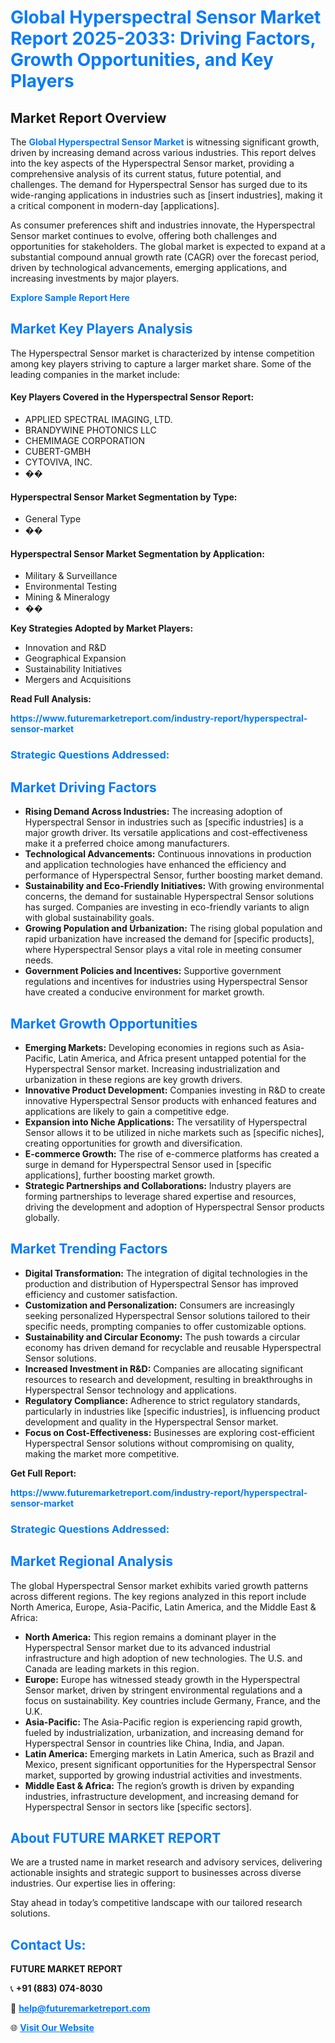 <h1 style="color: #007BFF;">Global Hyperspectral Sensor Market Report 2025-2033: Driving Factors, Growth Opportunities, and Key Players</h1>

<section id="overview">
<h2>Market Report Overview</h2>
<p>The <a href="https://www.futuremarketreport.com/industry-report/hyperspectral-sensor-market" style="color: #007BFF; text-decoration: none;"><strong>Global Hyperspectral Sensor Market</strong></a> is witnessing significant growth, driven by increasing demand across various industries. This report delves into the key aspects of the Hyperspectral Sensor market, providing a comprehensive analysis of its current status, future potential, and challenges. The demand for Hyperspectral Sensor has surged due to its wide-ranging applications in industries such as [insert industries], making it a critical component in modern-day [applications].</p>
<p>As consumer preferences shift and industries innovate, the Hyperspectral Sensor market continues to evolve, offering both challenges and opportunities for stakeholders. The global market is expected to expand at a substantial compound annual growth rate (CAGR) over the forecast period, driven by technological advancements, emerging applications, and increasing investments by major players.</p>
</section>

<section id="overview">
<p><a href="https://www.futuremarketreport.com/request-sample/reportId=118219" style="color: #007BFF; text-decoration: none;"><strong>Explore Sample Report Here</strong></a></p>
</section>

<section id="key-players">
<h2 style="color: #007BFF;">Market Key Players Analysis</h2>
<p>The Hyperspectral Sensor market is characterized by intense competition among key players striving to capture a larger market share. Some of the leading companies in the market include:</p>
<h4>Key Players Covered in the Hyperspectral Sensor Report:</h4>
<ul><li>APPLIED SPECTRAL IMAGING, LTD.</li><li>BRANDYWINE PHOTONICS LLC</li><li>CHEMIMAGE CORPORATION</li><li>CUBERT-GMBH</li><li>CYTOVIVA, INC.</li><li>��</li></ul>
<h4>Hyperspectral Sensor Market Segmentation by Type:</h4>
<ul><li>General Type</li><li>��</li></ul>

<h4>Hyperspectral Sensor Market Segmentation by Application:</h4>
<ul><li>Military &amp; Surveillance</li><li>Environmental Testing</li><li>Mining &amp; Mineralogy</li><li>��</li></ul>
<p><strong>Key Strategies Adopted by Market Players:</strong></p>
<ul>
<li>Innovation and R&D</li>
<li>Geographical Expansion</li>
<li>Sustainability Initiatives</li>
<li>Mergers and Acquisitions</li>
</ul>
</section>

<section>
<p><strong>Read Full Analysis: </strong></p><a href="https://www.futuremarketreport.com/industry-report/hyperspectral-sensor-market" style="color: #007BFF; text-decoration: none;"><strong>https://www.futuremarketreport.com/industry-report/hyperspectral-sensor-market</strong></a>
<h3 style="color: #007BFF;">Strategic Questions Addressed:</h3>
</section>

<section id="driving-factors">
<h2 style="color: #007BFF;">Market Driving Factors</h2>
<ul>
<li><strong>Rising Demand Across Industries:</strong> The increasing adoption of Hyperspectral Sensor in industries such as [specific industries] is a major growth driver. Its versatile applications and cost-effectiveness make it a preferred choice among manufacturers.</li>
<li><strong>Technological Advancements:</strong> Continuous innovations in production and application technologies have enhanced the efficiency and performance of Hyperspectral Sensor, further boosting market demand.</li>
<li><strong>Sustainability and Eco-Friendly Initiatives:</strong> With growing environmental concerns, the demand for sustainable Hyperspectral Sensor solutions has surged. Companies are investing in eco-friendly variants to align with global sustainability goals.</li>
<li><strong>Growing Population and Urbanization:</strong> The rising global population and rapid urbanization have increased the demand for [specific products], where Hyperspectral Sensor plays a vital role in meeting consumer needs.</li>
<li><strong>Government Policies and Incentives:</strong> Supportive government regulations and incentives for industries using Hyperspectral Sensor have created a conducive environment for market growth.</li>
</ul>
</section>

<section id="growth-opportunities">
<h2 style="color: #007BFF;">Market Growth Opportunities</h2>
<ul>
<li><strong>Emerging Markets:</strong> Developing economies in regions such as Asia-Pacific, Latin America, and Africa present untapped potential for the Hyperspectral Sensor market. Increasing industrialization and urbanization in these regions are key growth drivers.</li>
<li><strong>Innovative Product Development:</strong> Companies investing in R&D to create innovative Hyperspectral Sensor products with enhanced features and applications are likely to gain a competitive edge.</li>
<li><strong>Expansion into Niche Applications:</strong> The versatility of Hyperspectral Sensor allows it to be utilized in niche markets such as [specific niches], creating opportunities for growth and diversification.</li>
<li><strong>E-commerce Growth:</strong> The rise of e-commerce platforms has created a surge in demand for Hyperspectral Sensor used in [specific applications], further boosting market growth.</li>
<li><strong>Strategic Partnerships and Collaborations:</strong> Industry players are forming partnerships to leverage shared expertise and resources, driving the development and adoption of Hyperspectral Sensor products globally.</li>
</ul>
</section>

<section id="trending-factors">
<h2 style="color: #007BFF;">Market Trending Factors</h2>
<ul>
<li><strong>Digital Transformation:</strong> The integration of digital technologies in the production and distribution of Hyperspectral Sensor has improved efficiency and customer satisfaction.</li>
<li><strong>Customization and Personalization:</strong> Consumers are increasingly seeking personalized Hyperspectral Sensor solutions tailored to their specific needs, prompting companies to offer customizable options.</li>
<li><strong>Sustainability and Circular Economy:</strong> The push towards a circular economy has driven demand for recyclable and reusable Hyperspectral Sensor solutions.</li>
<li><strong>Increased Investment in R&D:</strong> Companies are allocating significant resources to research and development, resulting in breakthroughs in Hyperspectral Sensor technology and applications.</li>
<li><strong>Regulatory Compliance:</strong> Adherence to strict regulatory standards, particularly in industries like [specific industries], is influencing product development and quality in the Hyperspectral Sensor market.</li>
<li><strong>Focus on Cost-Effectiveness:</strong> Businesses are exploring cost-efficient Hyperspectral Sensor solutions without compromising on quality, making the market more competitive.</li>
</ul>
</section>

<section>
<p><strong>Get Full Report: </strong></p><a href="https://www.futuremarketreport.com/industry-report/hyperspectral-sensor-market" style="color: #007BFF; text-decoration: none;"><strong>https://www.futuremarketreport.com/industry-report/hyperspectral-sensor-market</strong></a>
<h3 style="color: #007BFF;">Strategic Questions Addressed:</h3>
</section>


<section id="regional-analysis">
<h2 style="color: #007BFF;">Market Regional Analysis</h2>
<p>The global Hyperspectral Sensor market exhibits varied growth patterns across different regions. The key regions analyzed in this report include North America, Europe, Asia-Pacific, Latin America, and the Middle East & Africa:</p>
<ul>
<li><strong>North America:</strong> This region remains a dominant player in the Hyperspectral Sensor market due to its advanced industrial infrastructure and high adoption of new technologies. The U.S. and Canada are leading markets in this region.</li>
<li><strong>Europe:</strong> Europe has witnessed steady growth in the Hyperspectral Sensor market, driven by stringent environmental regulations and a focus on sustainability. Key countries include Germany, France, and the U.K.</li>
<li><strong>Asia-Pacific:</strong> The Asia-Pacific region is experiencing rapid growth, fueled by industrialization, urbanization, and increasing demand for Hyperspectral Sensor in countries like China, India, and Japan.</li>
<li><strong>Latin America:</strong> Emerging markets in Latin America, such as Brazil and Mexico, present significant opportunities for the Hyperspectral Sensor market, supported by growing industrial activities and investments.</li>
<li><strong>Middle East & Africa:</strong> The region’s growth is driven by expanding industries, infrastructure development, and increasing demand for Hyperspectral Sensor in sectors like [specific sectors].</li>
</ul>
</section>

<footer>
<h2 style="color: #007BFF;">About FUTURE MARKET REPORT</h2>
<p>We are a trusted name in market research and advisory services, delivering actionable insights and strategic support to businesses across diverse industries. Our expertise lies in offering:</p>

<p>Stay ahead in today’s competitive landscape with our tailored research solutions.</p>

<h2 style="color: #007BFF;">Contact Us:</h2>
<p><strong>FUTURE MARKET REPORT</strong></p>
<p>📞 <strong>+91 (883) 074-8030</strong></p>
<p>📧 <strong><a href="mailto:help@futuremarketreport.com" style="color: #007BFF;">help@futuremarketreport.com</a></strong></p>
<p>🌐 <strong><a href="https://www.futuremarketreport.com/" style="color: #007BFF;">Visit Our Website</a></strong></p>
</footer>